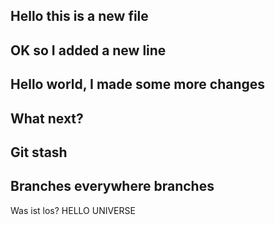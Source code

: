 ## Hello this is a new file 

## OK so I added a new line

## Hello world, I made some more changes 

## What next?

## Git stash

## Branches everywhere branches

Was ist los?
HELLO UNIVERSE
